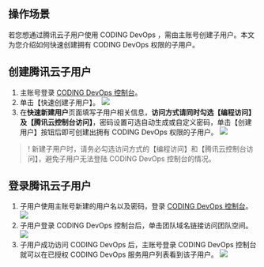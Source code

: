 ## 操作场景
若您想通过腾讯云子用户使用 CODING DevOps ，需由主账号创建子用户。本文为您介绍如何快速创建拥有 CODING DevOps 权限的子用户。

## 创建腾讯云子用户
1. 主账号登录 [CODING DevOps 控制台](https://console.cloud.tencent.com/coding)。
2. 单击【快速创建子用户】。
![](https://main.qcloudimg.com/raw/31a69357de1856eab118fd9d05d91385.jpg)
3. 在**快速新建用户**页面填写子用户相关信息，**访问方式请同时勾选【编程访问】及【腾讯云控制台访问】**，密码设置可选自动生成或自定义密码，单击【创建用户】按钮后即可创建出拥有 CODING DevOps 权限的子用户。
![](https://main.qcloudimg.com/raw/c0410eaefb05e062db31beb8f814f27d.jpg)
>! 新建子用户时，请务必勾选访问方式的【编程访问】和【腾讯云控制台访问】，避免子用户无法登陆 CODING DevOps 控制台的情况。

## 登录腾讯云子用户
1. 子用户使用主账号新建的用户名以及密码，登录 [CODING DevOps 控制台](https://console.cloud.tencent.com/coding)。
![](https://main.qcloudimg.com/raw/a31dd8ad8205ccfeb5692170e0914654.jpg)
2. 子用户登录 CODING DevOps 控制台后，单击团队域名链接访问团队空间。
![](https://main.qcloudimg.com/raw/d1d565dbc84fa47d00b837a1c56ceb28.jpg)
3. 子用户成功访问 CODING DevOps 后，主账号登录 CODING DevOps 控制台就可以在已授权 CODING DevOps 服务用户列表看到该子用户。
![](https://main.qcloudimg.com/raw/9dc4ce0b2538e5b59905820fe9738512.jpg)
